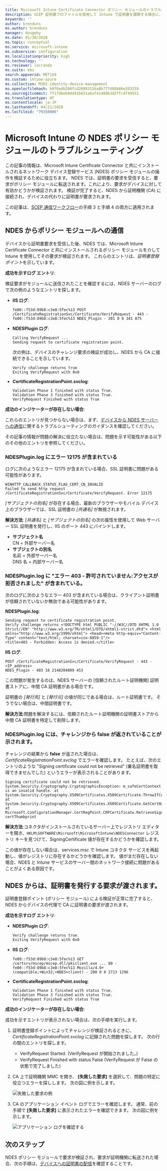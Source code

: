 ```yaml
---
title: Microsoft Intune Certificate Connector ポリシー モジュールのトラブルシューティング | Microsoft Docs
description: SCEP 証明書プロファイルを使用して Intune で証明書を展開する場合に、モジュールで証明書の要求を処理するときの NDES ポリシー モジュールの操作をトラブルシューティングします。
keywords: ''
author: brenduns
ms.author: brenduns
manager: dougeby
ms.date: 01/30/2020
ms.topic: conceptual
ms.service: microsoft-intune
ms.subservice: configuration
ms.localizationpriority: high
ms.technology: ''
ms.reviewer: lacranda
ms.suite: ems
search.appverid: MET150
ms.custom: intune-azure
ms.collection: M365-identity-device-management
ms.openlocfilehash: b9f0a4b260fcd2698315ba8b777d88b86e203259
ms.sourcegitcommit: 7f17d6eb9dd41b031a6af4148863d2ffc4f49551
ms.translationtype: HT
ms.contentlocale: ja-JP
ms.lasthandoff: 04/21/2020
ms.locfileid: "79350006"
---
```

# <a name="troubleshoot-the-ndes-policy-module-in-microsoft-intune"></a>Microsoft Intune の NDES ポリシー モジュールのトラブルシューティング

この記事の情報は、Microsoft Intune Certificate Connector と共にインストールされるネットワーク デバイス登録サービス (NDES) ポリシー モジュールの操作を検証するために役立ちます。 NDES では、証明書の要求を受信すると、要求がポリシー モジュールに転送されます。これにより、要求がデバイスに対して有効かどうかが検証されます。 検証が完了すると、NDES から証明機関 (CA) に接続され、デバイスの代わりに証明書が要求されます。

この記事は、[SCEP 通信ワークフロー](troubleshoot-scep-certificate-profiles.md)の手順 3 と手順 4 の両方に適用されます。

## <a name="ndes-communication-to-the-policy-module"></a>NDES からポリシー モジュールへの通信

デバイスから証明書要求を受信した後、NDES では、Microsoft Intune Certificate Connector と共にインストールされるポリシー モジュールを介して Intune を使用してその要求が検証されます。 これらのエントリは、*証明書登録ポイント*を示しています。

**成功を示すログ エントリ**:

検証要求がモジュールに送信されたことを確認するには、NDES サーバーのログで次の例のようなエントリを探します。

- **IIS ログ**:

  ```
  fe80::f53d:89b8:c3e8:5fec%13 POST /CertificateRegistrationSvc/Certificate/VerifyRequest - 443 - 
  fe80::f53d:89b8:c3e8:5fec%13 NDES_Plugin - 201 0 0 341 875
  ```

- **NDESPlugin ログ**:

  ```
  Calling VerifyRequest ...  
  Sending request to certificate registration point.
  ```

  次の例は、デバイスのチャレンジ要求の検証が成功し、NDES から CA に接続できることを示しています。

  ```
  Verify challenge returns true
  Exiting VerifyRequest with 0x0
  ```

- **CertificateRegistrationPoint.svclog**:

  `Validation Phase 1 finished with status True.`  
  `Validation Phase 3 finished with status True.`  
  `VerifyRequest Finished with status True`


**成功のインジケーターが存在しない場合**:

これらのエントリが見つからない場合は、まず、[デバイスから NDES サーバーへの通信](troubleshoot-scep-certificate-device-to-ndes.md#troubleshoot-common-errors)に関するトラブルシューティングのガイダンスを確認してください。

その記事の情報が問題の解決に役立たない場合は、問題を示す可能性がある以下のその他のエントリを参照してください。

### <a name="ndespluginlog-contains-an-error-12175"></a>NDESPlugin.log にエラー 12175 が含まれている

ログに次のようなエラー 12175 が含まれている場合、SSL 証明書に問題がある可能性があります。

```
WINHTTP_CALLBACK_STATUS_FLAG_CERT_CN_INVALID
Failed to send http request /CertificateRegistrationSvc/Certificate/VerifyRequest. Error 12175
```

*[サブジェクトの別名]* が存在する場合、最新のブラウザーやモバイル デバイス上のブラウザーでは、SSL 証明書の *[共通名]* が無視されます。

**解決方法**: *[共通名]* と *[サブジェクトの別名]* の次の属性を使用して Web サーバー SSL 証明書を発行し、IIS のポート 443 にバインドします。

  - **サブジェクト名**  
    CN = 外部サーバー名
  - **サブジェクトの別名**  
     名前 = 外部サーバー名  
     DNS 名 = 内部サーバー名

### <a name="ndespluginlog-contains-an-error-403--forbidden-access-is-denied"></a>NDESPlugin.log に "エラー 403 - 許可されていません:アクセスが拒否されました" が含まれている。

次のログに次のようなエラー 403 が含まれている場合は、クライアント証明書が信頼されていないか無効である可能性があります。

**NDESPlugin.log**:

```
Sending request to certificate registration point.
Verify challenge returns <!DOCTYPE html PUBLIC "-//W3C//DTD XHTML 1.0 Strict//EN" "http://www.w3.org/TR/xhtml1/DTD/xhtml1-strict.dtd"> <html xmlns="http://www.w3.org/1999/xhtml"> <head><meta http-equiv="Content-Type" content="text/html; charset=iso-8859-1"/>
<title>403 - Forbidden: Access is denied.</title>
```

**IIS ログ**:

```
POST /CertificateRegistrationSvc/Certificate/VerifyRequest - 443 -<IP_address>
NDES_Plugin - 403 16 2148204809 453  
```

この問題が発生するのは、NDES サーバーの [信頼されたルート証明機関] 証明書ストアに、中間 CA 証明書がある場合です。

証明書の *[発行先]* と *[発行元]* の値が同じである場合は、ルート証明書です。 そうでない場合は、中間証明書です。

**解決方法**:問題を解決するには、信頼されたルート証明機関の証明書ストアから中間 CA 証明書を特定して削除します。

### <a name="ndespluginlog-indicates-the-challenge-returns-false"></a>NDESPlugin.log には、チャレンジから false が返されていることが示されます。

チャレンジの結果から **false** が返された場合は、*CertificateRegistrationPoint.svclog* でエラーを確認します。 たとえば、次のエントリのような "Signing certificate could not be retrieved" (署名証明書を取得できませんでした) というエラーが表示されることがあります。

```
Signing certificate could not be retrieved. System.Security.Cryptography.CryptographicException: m_safeCertContext is an invalid handle. at System.Security.Cryptography.X509Certificates.X509Certificate.ThrowIfContextInvalid() at System.Security.Cryptography.X509Certificates.X509Certificate.GetCertHashString() at Microsoft.ConfigurationManager.CertRegPoint.CRPCertificate.RetrieveSigningCert(String certThumbprint
```

**解決方法**:コネクタがインストールされているサーバー上でレジストリ エディターを開き、`HKLM\SOFTWARE\Microsoft\MicrosoftIntune\NDESConnector` レジストリ キーを見つけて、SigningCertificate 値が存在するかどうかを確認します。

この値が存在しない場合は、services.msc で Intune コネクタ サービスを再起動し、値がレジストリに存在するかどうかを確認します。 値がまだ存在しない場合、NDES と Intune サービスのサーバー間のネットワーク接続に問題があることがよくある原因です。

## <a name="ndes-passes-the-request-to-issue-the-certificate"></a>NDES からは、証明書を発行する要求が渡されます。

証明書登録ポイント (ポリシー モジュール) による検証が正常に完了すると、NDES からデバイスの代理で CA に証明書の要求が渡されます。

**成功を示すログ エントリ**:

- **NDESPlugin ログ**:

  ```
  Verify challenge returns true
  Exiting VerifyRequest with 0x0
  ```

- **IIS ログ**:

  ```
  fe80::f53d:89b8:c3e8:5fec%13 GET /certsrv/mscep/mscep.dll/pkiclient.exe ... 80 - 
  fe80::f53d:89b8:c3e8:5fec%13 Mozilla/4.0+(compatible;+Win32;+NDES+client) - 200 0 0 2713 1296
  ```

- **CertificateRegistrationPoint.svclog**:

  `Validation Phase 1 finished with status True.`  
  `Validation Phase 3 finished with status True.`  
  `VerifyRequest Finished with status True`

**成功のインジケーターが存在しない場合**:

成功を示すエントリが表示されない場合は、次の手順を実行します。

1. 証明書登録ポイントによってチャレンジが検証されるときに、*CertificateRegistrationPoint.svclog* に記録された問題を探します。 次の行の間のエントリを探します。

   - VerifyRequest Started. (VerifyRequest が開始されました。)
   - VerifyRequest Finished with status False (VerifyRequest が False の状態で完了しました)

2. CA 上で証明機関 MMC を開き、 **[失敗した要求]** を選択して、問題の特定に役立つエラーを探しします。 次の図に例を示します。

   ![失敗した要求の例](../protect/media/troubleshoot-scep-certificate-ndes-policy-module/failed-requests.png)

3. CA のアプリケーション イベント ログでエラーを確認します。 通常、前の手順で **[失敗した要求]** に表示されたエラーを確認できます。 次の図に例を示します。

   ![アプリケーション ログを確認する](../protect/media/troubleshoot-scep-certificate-ndes-policy-module/application-log-errors.png)

## <a name="next-steps"></a>次のステップ

NDES ポリシー モジュールで要求が検証され、要求が証明機関に転送された場合、次の手順は、[デバイスへの証明書の配信](troubleshoot-scep-certificate-delivery.md)を確認することです。
